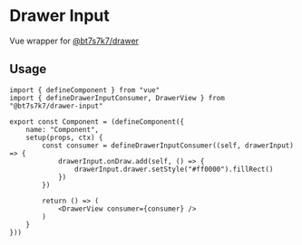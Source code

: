 # Drawer Input

Vue wrapper for [@bt7s7k7/drawer](https://www.npmjs.com/package/@bt7s7k7/drawer)

## Usage

```tsx
import { defineComponent } from "vue"
import { defineDrawerInputConsumer, DrawerView } from "@bt7s7k7/drawer-input"

export const Component = (defineComponent({
    name: "Component",
    setup(props, ctx) {
        const consumer = defineDrawerInputConsumer((self, drawerInput) => {
            drawerInput.onDraw.add(self, () => {
                drawerInput.drawer.setStyle("#ff0000").fillRect()
            })
        })

        return () => (
            <DrawerView consumer={consumer} />
        )
    }
}))
```